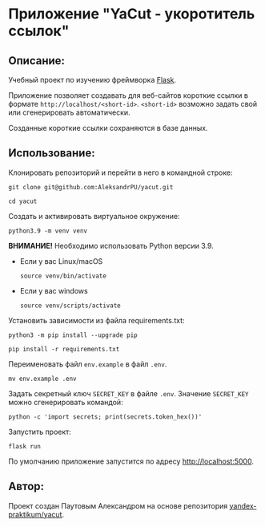 # Приложение "YaCut - укоротитель ссылок"

## Описание:

Учебный проект по изучению фреймворка [Flask](https://flask.palletsprojects.com).

Приложение позволяет создавать для веб-сайтов короткие ссылки в формате 
```http://localhost/<short-id>```. 
```<short-id>``` возможно задать свой или сгенерировать автоматически.

Созданные короткие ссылки сохраняются в базе данных.

## Использование:

Клонировать репозиторий и перейти в него в командной строке:

```
git clone git@github.com:AleksandrPU/yacut.git
```

```
cd yacut
```

Создать и активировать виртуальное окружение:

```
python3.9 -m venv venv
```

**ВНИМАНИЕ!** Необходимо использовать Python версии 3.9.

* Если у вас Linux/macOS

    ```
    source venv/bin/activate
    ```

* Если у вас windows

    ```
    source venv/scripts/activate
    ```

Установить зависимости из файла requirements.txt:

```
python3 -m pip install --upgrade pip
```

```
pip install -r requirements.txt
```

Переименовать файл ```env.example``` в файл ```.env```.

```
mv env.example .env
```

Задать секретный ключ ```SECRET_KEY``` в файле ```.env```.
Значение ```SECRET_KEY``` можно сгенерировать командой:

```
python -c 'import secrets; print(secrets.token_hex())'
```

Запустить проект:

```
flask run
```

По умолчанию приложение запустится по адресу [http://localhost:5000](http://localhost:5000).

## Автор:

Проект создан Паутовым Александром на основе репозитория 
[yandex-praktikum/yacut](https://github.com/yandex-praktikum/yacut).